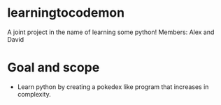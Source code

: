 # learningtocodemon
A joint project in the name of learning some python! 
Members: Alex and David

# Goal and scope
- Learn python by creating a pokedex like program that increases in complexity. 
